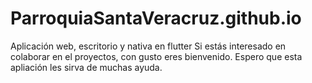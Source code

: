 # ParroquiaSantaVeracruz.github.io
Aplicación web, escritorio y nativa en flutter
Si estás interesado en colaborar en el proyectos, con gusto eres bienvenido.
Espero que esta apliación les sirva de muchas ayuda.
